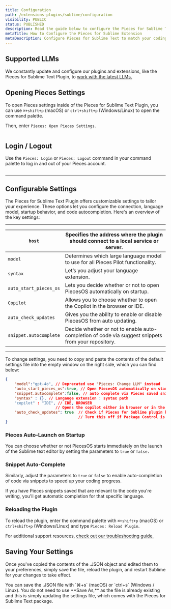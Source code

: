 ```yaml
---
title: Configuration
path: /extensions-plugins/sublime/configuration
visibility: PUBLIC
status: PUBLISHED
description: Read the guide below to configure the Pieces for Sublime Text Plugin to work efficiently in your workflow and adapt to your preferences.
metaTitle: How to Configure the Pieces for Sublime Extension
metaDescription: Configure Pieces for Sublime Text to match your coding preferences and workflow requirements.
---
```


## Supported LLMs

We constantly update and configure our plugins and extensions, like the Pieces for Sublime Text Plugin, to [work with the latest LLMs.](/products/large-language-models)

## Opening Pieces Settings

To open Pieces settings inside of the Pieces for Sublime Text Plugin, you can use `⌘+shift+p` (macOS) or `ctrl+shift+p` (Windows/Linux) to open the command palette.

Then, enter `Pieces: Open Pieces Settings`.

<Image src="https://storage.googleapis.com/hashnode_product_documentation_assets/sublime_text_plugin_assets/configuration/open_pieces_settings.gif" alt="" align="center" fullwidth="true" />

## Login / Logout

Use the `Pieces: Login` or `Pieces: Logout` command in your command palette to log in and out of your Pieces account.

<Image src="https://cdn.hashnode.com/res/hashnode/image/upload/v1733970751972/4255a16f-7b9e-44fb-b912-810fbfc80d51.png" alt="" align="center" fullwidth="true" />

***

## Configurable Settings

The Pieces for Sublime Text Plugin offers customizable settings to tailor your experience. These options let you configure the connection, language model, startup behavior, and code autocompletion. Here's an overview of the key settings:

***

| `host`                 | Specifies the address where the plugin should connect to a local service or server.                |
| ---------------------- | -------------------------------------------------------------------------------------------------- |
| `model`                | Determines which large language model to use for all Pieces Pilot functionality.                   |
| `syntax`               | Let’s you adjust your language extension.                                                          |
| `auto_start_pieces_os` | Lets you decide whether or not to open PiecesOS automatically on startup.                          |
| `Copilot`              | Allows you to choose whether to open the Copilot in the browser or IDE.                            |
| `auto_check_updates`   | Gives you the ability to enable or disable PiecesOS from auto updating.                            |
| `snippet.autocomplete` | Decide whether or not to enable auto-completion of code via suggest snippets from your repository. |

***

To change settings, you need to copy and paste the contents of the default settings file into the empty window on the right side, which you can find below:

```json
{
	"model":"gpt-4o", // Deprecated use "Pieces: Change LLM" instead
	"auto_start_pieces_os":true, // Open PiecesOS automatically on startup
	"snippet.autocomplete":false, // auto complete via Pieces saved snippets or not
	"syntax" : {}, // Langauge extension : syntax path
	"copilot" : "IDE", // IDE, BROWSER 
					  // Opens the copilot either in browser or in the sublime IDE it self
	"auto_check_updates": true  // Check if Pieces for Sublime plugin has an update on startup
								// Turn this off if Package Control is working fine
}
```

### Pieces Auto-Launch on Startup

You can choose whether or not PiecesOS starts immediately on the launch of the Sublime text editor by setting the parameters to `true` or `false.`

### Snippet Auto-Complete

Similarly, adjust the parameters to `true` or `false` to enable auto-completion of code via snippets to speed up your coding progress.

If you have Pieces snippets saved that are relevant to the code you're writing, you'll get automatic completion for that specific language.

### Reloading the Plugin

To reload the plugin, enter the command palette with `⌘+shift+p` (macOS) or `ctrl+shift+p` (Windows/Linux) and type `Pieces: Reload Plugin`.

For additional support resources, [check out our troubleshooting guide.](/products/extensions-plugins/sublime/troubleshooting)

## Saving Your Settings

Once you've copied the contents of the .JSON object and edited them to your preferences, simply save the file, reload the plugin, and restart Sublime for your changes to take effect.

<Callout type="info">
  You can save the .JSON file with `⌘+s` (macOS) or `ctrl+s` (Windows / Linux). You do not need to use **Save As,** as the file is already existing and this is simply updating the settings file, which comes with the Pieces for Sublime Text package.
</Callout>